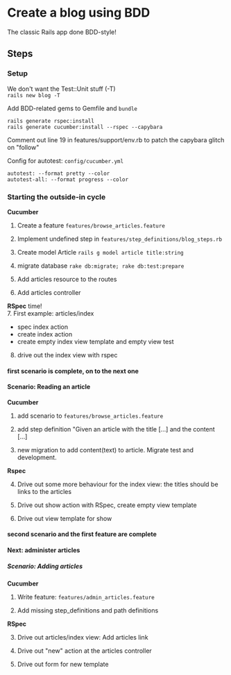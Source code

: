 # Create a blog using BDD

The classic Rails app done BDD-style!

## Steps

### Setup

We don't want the Test::Unit stuff (-T)  
`rails new blog -T`

Add BDD-related gems to Gemfile and `bundle`

    rails generate rspec:install
    rails generate cucumber:install --rspec --capybara

Comment out line 19 in features/support/env.rb to patch the capybara glitch on "follow"

Config for autotest: `config/cucumber.yml`

    autotest: --format pretty --color
    autotest-all: --format progress --color

### Starting the outside-in cycle

__Cucumber__

1. Create a feature `features/browse_articles.feature`

2. Implement undefined step in `features/step_definitions/blog_steps.rb`

3. Create model Article `rails g model article title:string`

4. migrate database `rake db:migrate; rake db:test:prepare`

5. Add articles resource to the routes

6. Add articles controller

__RSpec__ time!  
7. First example: articles/index

* spec index action
* create index action
* create empty index view template and empty view test

8. drive out the index view with rspec

#### first scenario is complete, on to the next one

#### Scenario: Reading an article

__Cucumber__

1. add scenario to `features/browse_articles.feature`

2. add step definition "Given an article with the title [...] and the content [...]

3. new migration to add content(text) to article. Migrate test and development.

__Rspec__

4. Drive out some more behaviour for the index view: the titles should be links to the articles

5. Drive out show action with RSpec, create empty view template

6. Drive out view template for show

#### second scenario and the first feature are complete

#### Next: administer articles

##### Scenario: Adding articles

__Cucumber__

1. Write feature: `features/admin_articles.feature`

2. Add missing step_definitions and path definitions

__RSpec__

3. Drive out articles/index view: Add articles link

4. Drive out "new" action at the articles controller

5. Drive out form for new template
